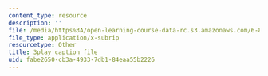 ```yaml
---
content_type: resource
description: ''
file: /media/https%3A/open-learning-course-data-rc.s3.amazonaws.com/6-851-advanced-data-structures-spring-2012/fabe2650cb3a49337db184eaa55b2226_3e1ZF1L1VhY.srt
file_type: application/x-subrip
resourcetype: Other
title: 3play caption file
uid: fabe2650-cb3a-4933-7db1-84eaa55b2226
---
```


